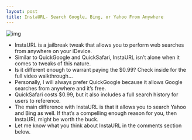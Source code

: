 ```yaml
---
layout: post
title: InstaURL- Search Google, Bing, or Yahoo From Anywhere
---
```

![img](http://media.idownloadblog.com/wp-content/uploads/2011/11/InstaURL.jpg)
* InstaURL is a jailbreak tweak that allows you to perform web searches from anywhere on your iDevice.
* Similar to QuickGoogle and QuickSafari, InstaURL isn’t alone when it comes to tweaks of this nature.
* Is it different enough to warrant paying the $0.99? Check inside for the full video walkthrough…
* Personally, I will always prefer QuickGoogle because it allows Google searches from anywhere and it’s free.
* QuickSafari costs $0.99, but it also includes a full search history for users to reference.
* The main difference with InstaURL is that it allows you to search Yahoo and Bing as well. If that’s a compelling enough reason for you, then InstaURL might be worth the buck.
* Let me know what you think about InstaURL in the comments section below.


